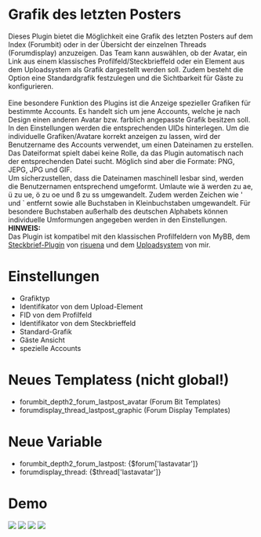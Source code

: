# Grafik des letzten Posters
Dieses Plugin bietet die Möglichkeit eine Grafik des letzten Posters auf dem Index (Forumbit) oder in der Übersicht der einzelnen Threads (Forumdisplay) anzuzeigen. Das Team kann auswählen, ob der Avatar, ein Link aus einem klassisches Profilfeld/Steckbrieffeld oder ein Element aus dem Uploadsystem als Grafik dargestellt werden soll. Zudem besteht die Option eine Standardgrafik festzulegen und die Sichtbarkeit für Gäste zu konfigurieren.<br>
<br>
Eine besondere Funktion des Plugins ist die Anzeige spezieller Grafiken für bestimmte Accounts. Es handelt sich um jene Accounts, welche je nach Design einen anderen Avatar bzw. farblich angepasste Grafik besitzen soll. In den Einstellungen werden die entsprechenden UIDs hinterlegen. Um die individuelle Grafiken/Avatare korrekt anzeigen zu lassen, wird der Benutzername des Accounts verwendet, um einen Dateinamen zu erstellen. Das Dateiformat spielt dabei keine Rolle, da das Plugin automatisch nach der entsprechenden Datei sucht. Möglich sind aber die Formate: PNG, JEPG, JPG und GIF.<br>
Um sicherzustellen, dass die Dateinamen maschinell lesbar sind, werden die Benutzernamen entsprechend umgeformt. Umlaute wie ä werden zu ae, ü zu ue, ö zu oe und ß zu ss umgewandelt. Zudem werden Zeichen wie ' und ` entfernt sowie alle Buchstaben in Kleinbuchstaben umgewandelt. Für besondere Buchstaben außerhalb des deutschen Alphabets können individuelle Umformungen angegeben werden in den Einstellungen.
<br>
<b>HINWEIS:</b><br>
Das Plugin ist kompatibel mit den klassischen Profilfeldern von MyBB, dem <a href="https://github.com/katjalennartz/application_ucp">Steckbrief-Plugin</a> von <a href="https://github.com/katjalennartz">risuena</a> und dem <a href="https://github.com/little-evil-genius/Upload-System">Uploadsystem</a> von mir.

# Einstellungen
- Grafiktyp
- Identifikator von dem Upload-Element
- FID von dem Profilfeld
- Identifikator von dem Steckbrieffeld
- Standard-Grafik
- Gäste Ansicht
- spezielle Accounts

# Neues Templatess (nicht global!) 
-  forumbit_depth2_forum_lastpost_avatar (Forum Bit Templates)
-  forumdisplay_thread_lastpost_graphic (Forum Display Templates)

# Neue Variable
- forumbit_depth2_forum_lastpost: {$forum['lastavatar']}
- forumdisplay_thread: {$thread['lastavatar']}

# Demo
<img src="https://stormborn.at/plugins/lastgraphic_settings.png">
<img src="https://stormborn.at/plugins/lastgraphic_user.png">
<img src="https://stormborn.at/plugins/lastgraphic_gast.png">
<img src="https://stormborn.at/plugins/lastgraphic_threads.png">
